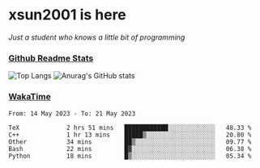 # xsun2001 is here

*Just a student who knows a little bit of programming*

### [Github Readme Stats](https://github.com/anuraghazra/github-readme-stats)

![Top Langs](https://github-readme-stats.vercel.app/api/top-langs/?username=xsun2001&layout=compact&theme=radical) ![Anurag's GitHub stats](https://github-readme-stats.vercel.app/api?username=xsun2001&show_icons=true&theme=radical)

### [WakaTime](https://wakatime.com)

<!--START_SECTION:waka-->

```text
From: 14 May 2023 - To: 21 May 2023

TeX             2 hrs 51 mins   ████████████░░░░░░░░░░░░░   48.33 %
C++             1 hr 13 mins    █████▒░░░░░░░░░░░░░░░░░░░   20.80 %
Other           34 mins         ██▒░░░░░░░░░░░░░░░░░░░░░░   09.77 %
Bash            22 mins         █▓░░░░░░░░░░░░░░░░░░░░░░░   06.38 %
Python          18 mins         █▒░░░░░░░░░░░░░░░░░░░░░░░   05.34 %
```

<!--END_SECTION:waka-->

